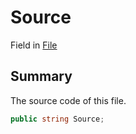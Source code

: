 # Source

Field in [File](./)

## Summary

The source code of this file.

```csharp
public string Source;
```
